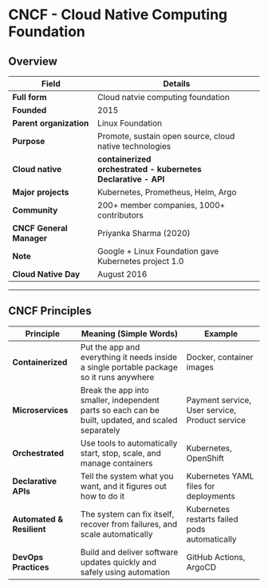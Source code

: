# CNCF - Cloud Native Computing Foundation

## Overview
| Field | Details |
|-------|---------|
| **Full form** | Cloud natvie computing foundation |
| **Founded** | 2015 |
| **Parent organization** | Linux Foundation |
| **Purpose** | Promote, sustain open source, cloud native technologies |
| **Cloud native** | **containerized**<br>**orchestrated - kubernetes**<br>**Declarative - API** |
| **Major projects** | Kubernetes, Prometheus, Helm, Argo |
| **Community** | 200+ member companies, 1000+ contributors |
| **CNCF General Manager** | Priyanka Sharma (2020) |
| **Note** | Google + Linux Foundation gave Kubernetes project 1.0 |
| **Cloud Native Day** | August 2016 |

---

## CNCF Principles
| Principle | Meaning (Simple Words) | Example |
|-----------|-------------------------|---------|
| **Containerized** | Put the app and everything it needs inside a single portable package so it runs anywhere | Docker, container images |
| **Microservices** | Break the app into smaller, independent parts so each can be built, updated, and scaled separately | Payment service, User service, Product service |
| **Orchestrated** | Use tools to automatically start, stop, scale, and manage containers | Kubernetes, OpenShift |
| **Declarative APIs** | Tell the system what you want, and it figures out how to do it | Kubernetes YAML files for deployments |
| **Automated & Resilient** | The system can fix itself, recover from failures, and scale automatically | Kubernetes restarts failed pods automatically |
| **DevOps Practices** | Build and deliver software updates quickly and safely using automation | GitHub Actions, ArgoCD |
